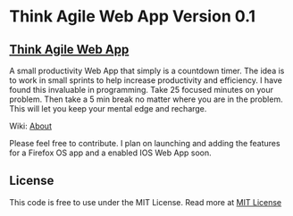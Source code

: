 <h1>Think Agile Web App Version 0.1</h1>

<h2><a href="http://webdesignis.me/Agile/index.html" target="_blank">Think Agile Web App</a></h2>

<p>A small productivity Web App that simply is a countdown timer. The idea is to work in small sprints to help increase
productivity and efficiency. I have found this invaluable in programming. Take 25 focused minutes on your problem. Then 
take a 5 min break no matter where you are in the problem. This will let you keep your mental edge and recharge.</p>

Wiki: <a href="http://en.wikipedia.org/wiki/Pomodoro_Technique" target="_blank">About</a>

<p>Please feel free to contribute. I plan on launching and adding the features for a Firefox OS app and a
enabled IOS Web App soon.</p>

<h2>License</h2>
<p>
This code is free to use under the MIT License.
Read more at <a href="http://opensource.org/licenses/MIT" target="_blank">MIT License</a>
</p>
